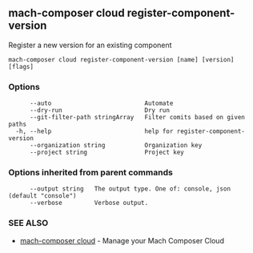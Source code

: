 ## mach-composer cloud register-component-version

Register a new version for an existing component

```
mach-composer cloud register-component-version [name] [version] [flags]
```

### Options

```
      --auto                          Automate
      --dry-run                       Dry run
      --git-filter-path stringArray   Filter comits based on given paths
  -h, --help                          help for register-component-version
      --organization string           Organization key
      --project string                Project key
```

### Options inherited from parent commands

```
      --output string   The output type. One of: console, json (default "console")
      --verbose         Verbose output.
```

### SEE ALSO

* [mach-composer cloud](mach-composer_cloud.md)	 - Manage your Mach Composer Cloud

